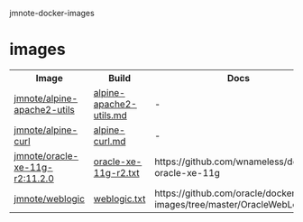 jmnote-docker-images

# images
<table>
<tr>
  <th>Image</th>
  <th>Build</th>
  <th>Docs</th>
</tr>
<tr>
  <td><a href='https://hub.docker.com/r/jmnote/alpine-apache2-utils'>jmnote/alpine-apache2-utils</a></td>
  <td><a href='https://github.com/jmnote/jmnote-docker-images/blob/master/results/alpine-apache2-utils.md'>alpine-apache2-utils.md</a></td>
  <td>-</td>
</tr>
<tr>
  <td><a href='https://hub.docker.com/r/jmnote/alpine-apache2-utils'>jmnote/alpine-curl</a></td>
  <td><a href='https://github.com/jmnote/jmnote-docker-images/blob/master/results/alpine-curl.md'>alpine-curl.md</a></td>
  <td>-</td>
</tr>
<tr>
  <td><a href='https://hub.docker.com/r/jmnote/oracle-xe-11g-r2'>jmnote/oracle-xe-11g-r2:11.2.0</a></td>
  <td><a href='https://github.com/jmnote/jmnote-docker-images/blob/master/scripts/oracle-xe-11g-r2.txt'>oracle-xe-11g-r2.txt</a></td>
  <td>https://github.com/wnameless/docker-oracle-xe-11g</td>
</tr>  
<tr>
  <td><a href='https://hub.docker.com/r/jmnote/weblogic'>jmnote/weblogic</a></td>
  <td><a href='https://github.com/jmnote/jmnote-docker-images/blob/master/scripts/weblogic.txt'>weblogic.txt</a></td>
  <td>https://github.com/oracle/docker-images/tree/master/OracleWebLogic</td>
</tr>  
</table>
